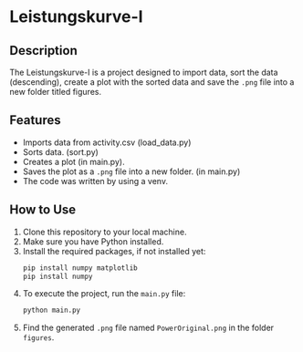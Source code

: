 # Leistungskurve-I
## Description
The Leistungskurve-I is a project designed to import data, sort the data (descending), create a plot with the sorted data and save the `.png` file into a new folder titled figures.
## Features
- Imports data from activity.csv (load_data.py)
- Sorts data. (sort.py)
- Creates a plot (in main.py).
- Saves the plot as a `.png` file into a new folder. (in main.py)
- The code was written by using a venv. 
## How to Use
1. Clone this repository to your local machine.
2. Make sure you have Python installed.
3. Install the required packages, if not installed yet:
    ```bash
    pip install numpy matplotlib
    pip install numpy
    ```
4. To execute the project, run the `main.py` file:
     ```bash
    python main.py
    ```
5. Find the generated `.png` file named `PowerOriginal.png` in the folder `figures`.